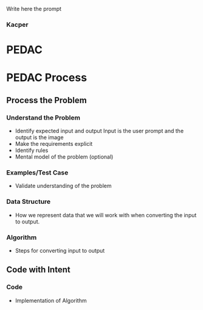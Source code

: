 Write here the prompt 


###  Kacper 
# PEDAC
# PEDAC Process

## Process the Problem

### Understand the Problem
- Identify expected input and output
Input is the user prompt and the output is the image 
- Make the requirements explicit
- Identify rules
- Mental model of the problem (optional)
### Examples/Test Case
- Validate understanding of the problem
### Data Structure
- How we represent data that we will work with when converting the input to output.
### Algorithm
- Steps for converting input to output
## Code with Intent
### Code
- Implementation of Algorithm



### 

